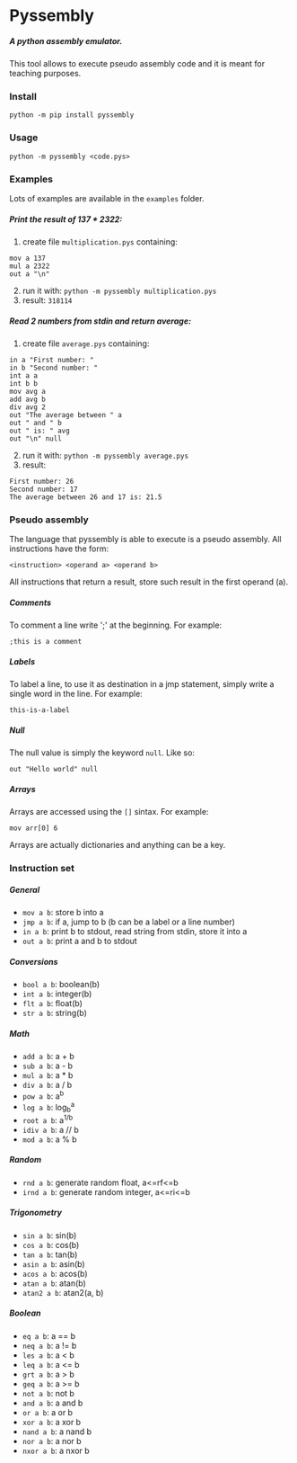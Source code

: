 # Pyssembly
##### A python assembly emulator.
This tool allows to execute pseudo assembly code and it is meant for teaching purposes.

### Install
`python -m pip install pyssembly`

### Usage
`python -m pyssembly <code.pys>`

### Examples
Lots of examples are available in the `examples` folder.

##### Print the result of 137 * 2322:
1) create file `multiplication.pys` containing:
```
mov a 137
mul a 2322
out a "\n"
```
2) run it with: `python -m pyssembly multiplication.pys`
3) result: `318114`

##### Read 2 numbers from stdin and return average:
1) create file `average.pys` containing:
```
in a "First number: "
in b "Second number: "
int a a 
int b b 
mov avg a
add avg b
div avg 2
out "The average between " a 
out " and " b 
out " is: " avg 
out "\n" null
```
2) run it with: `python -m pyssembly average.pys`
3) result:
```
First number: 26
Second number: 17
The average between 26 and 17 is: 21.5
```

### Pseudo assembly
The language that pyssembly is able to execute is a pseudo assembly. All instructions have the form:

`<instruction> <operand a> <operand b>`

All instructions that return a result, store such result in the first operand (a).

##### Comments
To comment a line write ';' at the beginning. For example:

`;this is a comment`

##### Labels
To label a line, to use it as destination in a jmp statement, simply write a single word in the line. For example:

`this-is-a-label`

##### Null
The null value is simply the keyword `null`. Like so:

`out "Hello world" null`

##### Arrays
Arrays are accessed using the `[]` sintax. For example:

`mov arr[0] 6`

Arrays are actually dictionaries and anything can be a key.

### Instruction set

##### General
* `mov a b`: store b into a
* `jmp a b`: if a, jump to b (b can be a label or a line number)
* `in a b`: print b to stdout, read string from stdin, store it into a
* `out a b`: print a and b to stdout

##### Conversions
* `bool a b`: boolean(b)
* `int a b`: integer(b)
* `flt a b`: float(b)
* `str a b`: string(b)

##### Math
* `add a b`: a + b
* `sub a b`: a - b
* `mul a b`: a * b
* `div a b`: a / b
* `pow a b`: a<sup>b</sup>
* `log a b`: log<sub>b</sub><sup>a</sup>
* `root a b`: a<sup>1/b</sup>
* `idiv a b`: a // b
* `mod a b`: a % b

##### Random
* `rnd a b`: generate random float, a<=rf<=b
* `irnd a b`: generate random integer, a<=ri<=b

##### Trigonometry
* `sin a b`: sin(b)
* `cos a b`: cos(b)
* `tan a b`: tan(b)
* `asin a b`: asin(b)
* `acos a b`: acos(b)
* `atan a b`: atan(b)
* `atan2 a b`: atan2(a, b)

##### Boolean
* `eq a b`: a == b
* `neq a b`: a != b
* `les a b`: a < b
* `leq a b`: a <= b
* `grt a b`: a > b
* `geq a b`: a >= b
* `not a b`: not b
* `and a b`: a and b
* `or a b`: a or b
* `xor a b`: a xor b
* `nand a b`: a nand b
* `nor a b`: a nor b
* `nxor a b`: a nxor b
